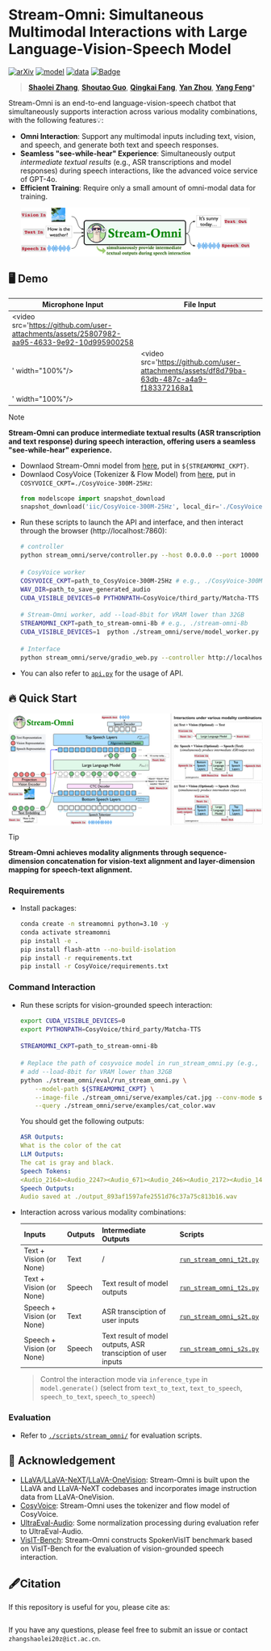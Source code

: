 # Stream-Omni: Simultaneous Multimodal Interactions with Large Language-Vision-Speech Model

[![arXiv](https://img.shields.io/badge/arXiv-XXXX.XXXX-b31b1b.svg?logo=arXiv)](https://arxiv.org/abs/XXXX.XXXXX)
[![model](https://img.shields.io/badge/%F0%9F%A4%97%20Huggingface%20-stream--omni--8b-orange.svg)](https://huggingface.co/ICTNLP/stream-omni-8b)
[![data](https://img.shields.io/badge/%F0%9F%93%91%20Datasets%20-InstructOmni-green.svg)](https://huggingface.co/datasets/ICTNLP/InstructOmni)
[![Badge](https://hitscounter.dev/api/hit?url=https%3A%2F%2Fgithub.com%2Fictnlp%2FStream-Omni&label=Visitors&icon=graph-up&color=%23dc3545)](https://github.com/ictnlp/Stream-Omni)

> [**Shaolei Zhang**](https://zhangshaolei1998.github.io/), [**Shoutao Guo**](https://scholar.google.com.hk/citations?user=XwHtPyAAAAAJ), [**Qingkai Fang**](https://fangqingkai.github.io/), [**Yan Zhou**](https://zhouyan19.github.io/zhouyan/), [**Yang Feng**](https://people.ucas.edu.cn/~yangfeng?language=en)\*


Stream-Omni is an end-to-end language-vision-speech chatbot that simultaneously supports interaction across various modality combinations, with the following features💡:
- **Omni Interaction**: Support any multimodal inputs including text, vision, and speech, and generate both text and speech responses.
- **Seamless "see-while-hear" Experience**: Simultaneously output *intermediate textual results* (e.g., ASR transcriptions and model responses) during speech interactions, like the advanced voice service of GPT-4o.
- **Efficient Training**: Require only a small amount of omni-modal data for training.

<p align="center" width="100%">
<img src="./assets/stream-omni.png" alt="stream-omni" style="width: 90%; min-width: 300px; display: block; margin: auto;">
</p>

## 🖥 Demo
| Microphone Input                                                | File Input                                                      |
| ------------------------------------------------------------ | ------------------------------------------------------------ |
| <video src='https://github.com/user-attachments/assets/25807982-aa95-4633-9e92-10d995900258
' width="100%"/> | <video src='https://github.com/user-attachments/assets/df8d79ba-63db-487c-a4a9-f183372168a1
' width="100%"/> |

> [!NOTE]
>
> **Stream-Omni can produce intermediate textual results (ASR transcription and text response) during speech interaction, offering users a seamless "see-while-hear" experience.**




- Downlaod Stream-Omni model from [here](https://huggingface.co/ICTNLP/stream-omni-8b), put in `${STREAMOMNI_CKPT}`.
- Downlaod CosyVoice (Tokenizer & Flow Model) from [here](https://modelscope.cn/models/iic/CosyVoice-300M-25Hz/files), put in `COSYVOICE_CKPT=./CosyVoice-300M-25Hz`:
    ```python
    from modelscope import snapshot_download
    snapshot_download('iic/CosyVoice-300M-25Hz', local_dir='./CosyVoice-300M-25Hz')
    ```
- Run these scripts to launch the API and interface, and then interact through the browser (http://localhost:7860):
    ```bash
    # controller
    python stream_omni/serve/controller.py --host 0.0.0.0 --port 10000
    
    # CosyVoice worker
    COSYVOICE_CKPT=path_to_CosyVoice-300M-25Hz # e.g., ./CosyVoice-300M-25Hz
    WAV_DIR=path_to_save_generated_audio
    CUDA_VISIBLE_DEVICES=0 PYTHONPATH=CosyVoice/third_party/Matcha-TTS python ./CosyVoice/cosyvoice_worker.py --port 21003 --model ${COSYVOICE_CKPT} --wav_dir ./gen_wavs/
    
    # Stream-Omni worker, add --load-8bit for VRAM lower than 32GB 
    STREAMOMNI_CKPT=path_to_stream-omni-8b # e.g., ./stream-omni-8b
    CUDA_VISIBLE_DEVICES=1  python ./stream_omni/serve/model_worker.py --host 0.0.0.0 --controller http://localhost:10000 --port 40000 --worker http://localhost:40000 --model-path ${STREAMOMNI_CKPT} --model-name stream-omni
    
    # Interface
    python stream_omni/serve/gradio_web.py --controller http://localhost:10000 --model-list-mode reload  --port 7860
    ```
- You can also refer to [`api.py`](./api.py) for the usage of API.

## 🔥 Quick Start

<p align="center" width="100%">
<img src="./assets/model.png" alt="model" style="width: 100%; min-width: 300px; display: block; margin: auto;">
</p>

> [!Tip]
>
> **Stream-Omni achieves modality alignments through sequence-dimension concatenation for vision-text alignment and layer-dimension mapping for speech-text alignment.**



### Requirements

- Install packages:
    ```bash
    conda create -n streamomni python=3.10 -y
    conda activate streamomni
    pip install -e .
    pip install flash-attn --no-build-isolation
    pip install -r requirements.txt
    pip install -r CosyVoice/requirements.txt
    ```
### Command Interaction
- Run these scripts for vision-grounded speech interaction:
    ```bash
    export CUDA_VISIBLE_DEVICES=0
    export PYTHONPATH=CosyVoice/third_party/Matcha-TTS
    
    STREAMOMNI_CKPT=path_to_stream-omni-8b
    
    # Replace the path of cosyvoice model in run_stream_omni.py (e.g., cosyvoice = CosyVoiceModel('./CosyVoice-300M-25Hz')) 
    # add --load-8bit for VRAM lower than 32GB 
    python ./stream_omni/eval/run_stream_omni.py \
        --model-path ${STREAMOMNI_CKPT} \
        --image-file ./stream_omni/serve/examples/cat.jpg --conv-mode stream_omni_llama_3_1 --model-name stream-omni  \
        --query ./stream_omni/serve/examples/cat_color.wav
    ```
    
    You should get the following outputs:
    
    ```yaml
    ASR Outputs:
    What is the color of the cat
    LLM Outputs:
    The cat is gray and black.
    Speech Tokens:
    <Audio_2164><Audio_2247><Audio_671><Audio_246><Audio_2172><Audio_1406><Audio_119><Audio_203><Audio_2858><Audio_2099><Audio_1716><Audio_22><Audio_1736><Audio_1038><Audio_4082><Audio_1655><Audio_2409><Audio_2104><Audio_571><Audio_2255><Audio_73><Audio_760><Audio_822><Audio_701><Audio_2583><Audio_1038><Audio_2203><Audio_1185><Audio_2103><Audio_1718><Audio_2610><Audio_1883><Audio_16><Audio_792><Audio_8><Audio_8><Audio_535><Audio_67>
    Speech Outputs:
    Audio saved at ./output_893af1597afe2551d76c37a75c813b16.wav
    ```
    
- Interaction across various modality combinations:

    | Inputs                    | Outputs | Intermediate Outputs                                         | Scripts                                                       |
    | ------------------------- | ------- | ------------------------------------------------------------ | ------------------------------------------------------------ |
    | Text + Vision (or None)   | Text    | /                                                            | [`run_stream_omni_t2t.py`](./stream_omni/eval/run_stream_omni_t2t.py) |
    | Text + Vision (or None)   | Speech  | Text result of model outputs                                 | [`run_stream_omni_t2s.py`](./stream_omni/eval/run_stream_omni_t2s.py) |
    | Speech + Vision (or None) | Text    | ASR transciption of user inputs                              | [`run_stream_omni_s2t.py`](./stream_omni/eval/run_stream_omni_s2t.py) |
    | Speech + Vision (or None) | Speech  | Text result of model outputs, ASR transciption of user inputs | [`run_stream_omni_s2s.py`](./stream_omni/eval/run_stream_omni_s2s.py) |

    > Control the interaction mode via `inference_type` in `model.generate()` (select from `text_to_text`, `text_to_speech`, `speech_to_text`, `speech_to_speech`)

### Evaluation
- Refer to [`./scripts/stream_omni/`](./scripts/stream_omni/) for evaluation scripts.

## 🤝 Acknowledgement
- [LLaVA](https://github.com/haotian-liu/LLaVA)/[LLaVA-NeXT](https://github.com/LLaVA-VL/LLaVA-NeXT)/[LLaVA-OneVision](https://github.com/LLaVA-VL/LLaVA-NeXT): Stream-Omni is built upon the LLaVA and LLaVA-NeXT codebases and incorporates image instruction data from LLaVA-OneVision.
- [CosyVoice](https://github.com/FunAudioLLM/CosyVoice): Stream-Omni uses the tokenizer and flow model of CosyVoice.
- [UltraEval-Audio](https://github.com/OpenBMB/UltraEval-Audio): Some normalization processing during evaluation refer to UltraEval-Audio.
- [VisIT-Bench](https://visit-bench.github.io/): Stream-Omni constructs SpokenVisIT benchmark based on VisIT-Bench for the evaluation of vision-grounded speech interaction.


## 🖋Citation

If this repository is useful for you, please cite as:

```

```

If you have any questions, please feel free to submit an issue or contact `zhangshaolei20z@ict.ac.cn`.
